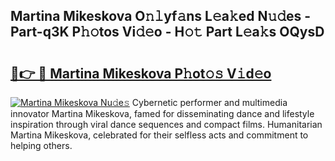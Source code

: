 ## Martina Mikeskova O𝚗𝚕yf𝚊ns L𝚎a𝚔ed N𝚞𝚍es - Part-q3K P𝚑𝚘tos Vi𝚍𝚎o - H𝚘𝚝 Part L𝚎a𝚔s OQysD

# <h2><a href="http://kf0h5qm.oniu.top/?m=Martina+Mikeskova">🔗👉 🔴 Martina Mikeskova P𝚑ot𝚘𝚜 V𝚒d𝚎o</a></h2>

[![Martina Mikeskova Nu𝚍e𝚜](https://i.imgur.com/0qMVB7G.gif)](http://kf0h5qm.oniu.top/?m=Martina+Mikeskova)
Cybernetic performer and multimedia innovator Martina Mikeskova, famed for disseminating dance and lifestyle inspiration through viral dance sequences and compact films. Humanitarian Martina Mikeskova, celebrated for their selfless acts and commitment to helping others.  
